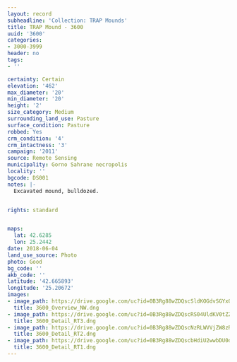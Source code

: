 ```yaml
---
layout: record
subheadline: 'Collection: TRAP Mounds'
title: TRAP Mound - 3600
uuid: '3600'
categories:
- 3000-3999
header: no
tags:
- ''

certainty: Certain
elevation: '462'
max_diameter: '20'
min_diameter: '20'
height: '2'
size_category: Medium
surrounding_land_use: Pasture
surface_condition: Pasture
robbed: Yes
crm_condition: '4'
crm_intactness: '3'
campaign: '2011'
source: Remote Sensing
municipality: Gorno Sahrane necropolis
locality: ''
bgcode: DS001
notes: |-
  Excavated mound, bulldozed.


rights: standard


maps:
  lat: 42.6285
  lon: 25.2442
date: 2018-06-04
land_use_source: Photo
photo: Good
bg_code: ''
akb_code: ''
latitude: '42.665893'
longitude: '25.20672'
images:
- image_path: https://drive.google.com/uc?id=0B3Rg88wZDQscSldKOGdvSGYxQ0U
  title: 3600_Overview_NW.dng
- image_path: https://drive.google.com/uc?id=0B3Rg88wZDQscRS04UldKV0tZZFU
  title: 3600_Detail_RT3.dng
- image_path: https://drive.google.com/uc?id=0B3Rg88wZDQscNzRLWVVjZW8zR2s
  title: 3600_Detail_RT2.dng
- image_path: https://drive.google.com/uc?id=0B3Rg88wZDQscbHdiU2wwbDU0d3c
  title: 3600_Detail_RT1.dng
---
```

